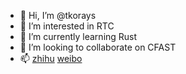 - 👋 Hi, I’m @tkorays
- 👀 I’m interested in RTC
- 🌱 I’m currently learning Rust
- 💞️ I’m looking to collaborate on CFAST
- 📫 [zhihu](https://www.zhihu.com/people/vpqr) [weibo](https://weibo.com/u/2865765294)

<!---
tkorays/tkorays is a ✨ special ✨ repository because its `README.md` (this file) appears on your GitHub profile.
You can click the Preview link to take a look at your changes.
--->
